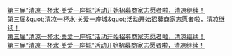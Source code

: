   
[第三届&quot;清凉一杯水·关爱一座城&quot;活动开始招募商家志愿者啦，清凉继续！](http://www.dianyue.me/archives/591/k5mmuski9n9scspr/)  
[第三届&amp;quot;清凉一杯水·关爱一座城&amp;quot;活动开始招募商家志愿者啦，清凉继续！](http://www.dianyue.me/archives/807/mydys9hqvzmq2jr7/)  
[第三届&quot;清凉一杯水·关爱一座城&quot;活动开始招募商家志愿者啦，清凉继续！](http://www.dianyue.me/archives/980/lnv3fnt2pysozeed/)  
[第三届“清凉一杯水·关爱一座城”活动开始招募商家志愿者啦，清凉继续！](http://www.dianyue.me/archives/316/daxsk16bput224ih/)